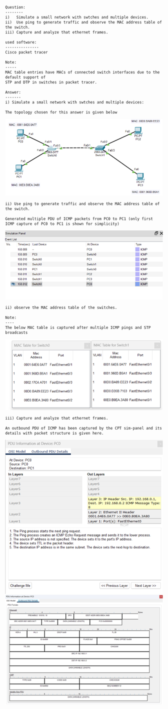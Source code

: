 ```

Question:
--------
i)   Simulate a small network with swtches and multiple devices. 
ii)  Use ping to generate traffic and observe the MAC address table of the switch. 
iii) Capture and analyze that ethernet frames.

used software:
---------------
Cisco packet tracer

Note:
-----
MAC table entries have MACs of connected switch interfaces due to the default support of
STP and DTP in switches in packet tracer.

Answer:
-------
i) Simulate a small network with swtches and multiple devices: 

The topology chosen for this answer is given below
```
![alt text](images/image-1.png)

```
ii) Use ping to generate traffic and observe the MAC address table of the switch. 

Generated multiple PDU of ICMP packets from PC0 to PC1 (only first ICMP capture of PC0 to PC1 is shown for simplicity)

```
![icmp captures](images/image-2.png) 

```
ii) observe the MAC address table of the switches.

Note:
----
The below MAC table is captured after multiple ICMP pings and STP broadcasts

```
![MAC table captures](images/image.png) 

```
iii) Capture and analyze that ethernet frames.

An outbound PDU of ICMP has been captured by the CPT sim-panel and its details with packet structure is given here.

```
![protocol stack](images/image_copy.png) 
![packet struct](images/image_copy_1.png)
